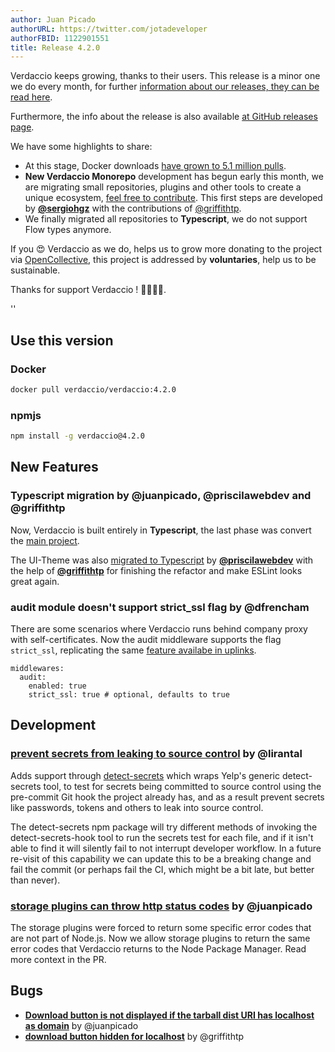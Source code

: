```yaml
---
author: Juan Picado
authorURL: https://twitter.com/jotadeveloper
authorFBID: 1122901551
title: Release 4.2.0
---
```


Verdaccio keeps growing, thanks to their users. This release is a minor one we do every month, for further
[information about our releases, they can be read here](https://github.com/verdaccio/contributing/blob/master/RELEASES.md).

Furthermore, the info about the release is also available [at GitHub releases page](https://github.com/verdaccio/verdaccio/releases/tag/v4.2.0).

We have some highlights to share:

* At this stage, Docker downloads [have grown to 5.1 million pulls](https://dockeri.co/image/verdaccio/verdaccio).
* **New Verdaccio Monorepo** development has begun early this month, we are migrating small repositories, plugins and other tools to create a unique ecosystem, [feel free to contribute](https://github.com/verdaccio/monorepo). This first steps are developed by [**@sergiohgz**](https://github.com/sergiohgz) with the contributions of [@griffithtp](https://github.com/griffithtp).
* We finally migrated all repositories to **Typescript**, we do not support Flow types anymore.

If you 😍 Verdaccio as we do, helps us to grow more donating to the project via [OpenCollective](https://opencollective.com/verdaccio), this project is addressed by **voluntaries**, help us to be sustainable.

Thanks for support Verdaccio ! 👏👏👏👏.

<!--truncate-->

<div id="codefund">''</div>

## Use this version

### Docker

```bash
docker pull verdaccio/verdaccio:4.2.0
```

### npmjs

```bash
npm install -g verdaccio@4.2.0
```

## New Features

### Typescript migration by @juanpicado, @priscilawebdev and @griffithtp

Now, Verdaccio is built entirely in **Typescript**, the last phase was convert the [main project](https://github.com/verdaccio/verdaccio/issues/1166).

The UI-Theme was also [migrated to Typescript](https://github.com/verdaccio/ui/pull/47) by [**@priscilawebdev**](https://github.com/priscilawebdev) with the help of [**@griffithtp**](https://github.com/verdaccio/ui/pulls?q=is%3Apr+author%3Agriffithtp) for finishing the refactor and make ESLint looks great again.

### audit module doesn't support strict_ssl flag by @dfrencham

There are some scenarios where Verdaccio runs behind company proxy with self-certificates. Now the audit middleware supports the flag `strict_ssl`, replicating the same [feature availabe in uplinks](https://verdaccio.org/docs/en/uplinks#configuration).

```
middlewares:
  audit:
    enabled: true
    strict_ssl: true # optional, defaults to true
```


## Development

### [prevent secrets from leaking to source control](https://github.com/verdaccio/verdaccio/pull/1373) by @lirantal

Adds support through [detect-secrets](https://github.com/Yelp/detect-secrets) which wraps Yelp's generic detect-secrets tool, to test for secrets being committed to source control using the pre-commit Git hook the project already has, and as a result prevent secrets like passwords, tokens and others to leak into source control.

The detect-secrets npm package will try different methods of invoking the detect-secrets-hook tool to run the secrets test for each file, and if it isn't able to find it will silently fail to not interrupt developer workflow. In a future re-visit of this capability we can update this to be a breaking change and fail the commit (or perhaps fail the CI, which might be a bit late, but better than never).

### [storage plugins can throw http status codes](https://github.com/verdaccio/verdaccio/pull/1360) by @juanpicado

The storage plugins were forced to return some specific error codes that are not part of Node.js. Now we allow storage plugins to return the same error codes that Verdaccio returns to the Node Package Manager. Read more context in the PR.


## Bugs

* [**Download button is not displayed if the tarball dist URI has localhost as domain**](https://github.com/verdaccio/ui/issues/76) by @juanpicado
* [**download button hidden for localhost**](https://github.com/verdaccio/ui/pull/101) by @griffithtp


